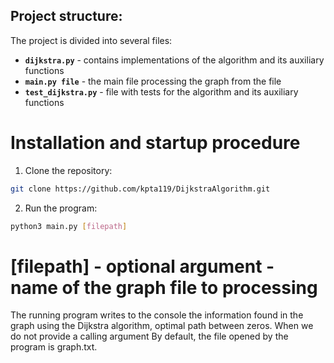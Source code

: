 ## Project structure: 
The project is divided into several files:
- **`dijkstra.py`** - contains implementations of the algorithm and its auxiliary functions
- **`main.py file`** - the main file processing the graph from the file
- **`test_dijkstra.py`** - file with tests for the algorithm and its auxiliary functions
# Installation and startup procedure
1. Clone the repository:
```bash
git clone https://github.com/kpta119/DijkstraAlgorithm.git
```
2. Run the program:
```bash
python3 main.py [filepath]
```
# [filepath] - optional argument - name of the graph file to processing
The running program writes to the console the information found in the graph using the Dijkstra algorithm,
optimal path between zeros. When we do not provide a calling argument
By default, the file opened by the program is graph.txt.
